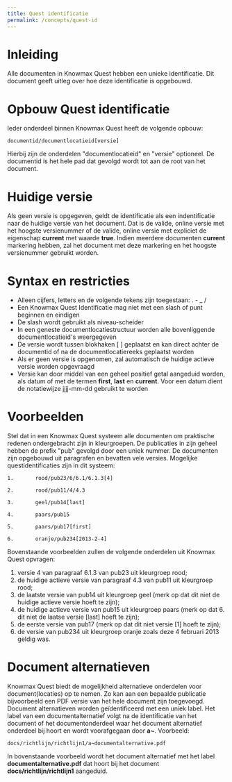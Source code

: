 ```yaml
---
title: Quest identificatie
permalink: /concepts/quest-id
---
```


# Inleiding
Alle documenten in Knowmax Quest hebben een unieke identificatie. Dit document geeft uitleg over hoe deze identificatie is opgebouwd.

# Opbouw Quest identificatie
Ieder onderdeel binnen Knowmax Quest heeft de volgende opbouw:
```
documentid/documentlocatieid[versie]
```
Hierbij zijn de onderdelen "documentlocatieid" en "versie" optioneel. De documentid is het hele pad dat gevolgd wordt tot aan de root van het document.

# Huidige versie
Als geen versie is opgegeven, geldt de identificatie als een indentificatie naar de huidige versie van het document. Dat is de valide, online versie met het hoogste versienummer of de valide, online versie met expliciet de eigenschap **current** met waarde **true**. Indien meerdere documenten **current** markering hebben, zal het document met deze markering en het hoogste versienummer gebruikt worden.

# Syntax en restricties
* Alleen cijfers, letters en de volgende tekens zijn toegestaan: . - _ /
* Een Knowmax Quest Identificatie mag niet met een slash of punt beginnen en eindigen
* De slash wordt gebruikt als niveau-scheider
* In een geneste documentlocatiestructuur worden alle bovenliggende documentlocatieid's weergegeven
* De versie wordt tussen blokhaken [ ] geplaatst en kan direct achter de documentid of na de documentlocatiereeks geplaatst worden
* Als er geen versie is opgenomen, zal automatisch de huidige actieve versie worden opgevraagd
* Versie kan door middel van een geheel positief getal aangeduid worden, als datum of met de termen **first**, **last** en **current**. Voor een datum dient de notatiewijze jjjj-mm-dd gebruikt te worden

# Voorbeelden
Stel dat in een Knowmax Quest systeem alle documenten om praktische redenen ondergebracht zijn in kleurgroepen. De publicaties in zijn geheel hebben de prefix "pub" gevolgd door een uniek nummer. De documenten zijn opgebouwd uit paragrafen en bevatten vele versies. Mogelijke questidentificaties zijn in dit systeem:

```
1.       rood/pub23/6/6.1/6.1.3[4]
```
```
2.       rood/pub11/4/4.3
```
```
3.       geel/pub14[last]
```
```
4.       paars/pub15
```
```
5.       paars/pub17[first]
```
```
6.       oranje/pub234[2013-2-4]
```

Bovenstaande voorbeelden zullen de volgende onderdelen uit Knowmax Quest opvragen:

1. versie 4 van paragraaf 6.1.3 van pub23 uit kleurgroep rood;
2. de huidige actieve versie van paragraaf 4.3 van pub11 uit kleurgroep rood;
3. de laatste versie van pub14 uit kleurgroep geel (merk op dat dit niet de huidige actieve versie hoeft te zijn);
4. de huidige actieve versie van pub15 uit kleurgroep paars (merk op dat 6. dit niet de laatse versie [last] hoeft te zijn);
5. de eerste versie van pub17 (merk op dat dit niet versie [1] hoeft te zijn);
6. de versie van pub234 uit kleurgroep oranje zoals deze 4 februari 2013 geldig was.

# Document alternatieven
Knowmax Quest biedt de mogelijkheid alternatieve onderdelen voor document(locaties) op te nemen. Zo kan aan een bepaalde publicatie bijvoorbeeld een PDF versie van het hele document zijn toegevoegd. Document alternatieven worden geïdentificeerd met een uniek label. Het label van een documentalternatief volgt na de identificatie van het document of het documentonderdeel waar het document alternatief onderdeel bij hoort en wordt voorafgegaan door **a~**. Voorbeeld:

```
docs/richtlijn/richtlijn1/a~documentalternative.pdf
```

In bovenstaande voorbeeld wordt het document alternatief met het label **documentalternative.pdf** dat hoort bij het document **docs/richtlijn/richtlijn1** aangeduid.